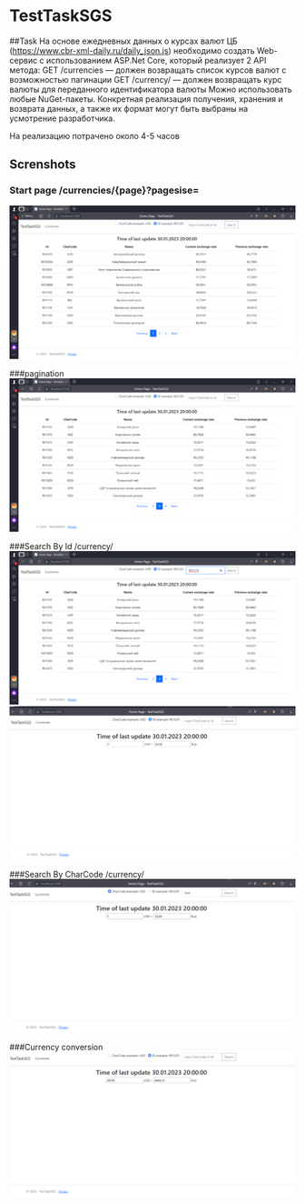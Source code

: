 # TestTaskSGS

##Task
На основе ежедневных данных о курсах валют ЦБ (https://www.cbr-xml-daily.ru/daily_json.js) необходимо создать Web-сервис с использованием ASP.Net Core, который реализует 2 API метода:
GET /currencies — должен возвращать список курсов валют с возможностью пагинации
GET /currency/ — должен возвращать курс валюты для переданного идентификатора валюты
Можно использовать любые NuGet-пакеты.
Конкретная реализация получения, хранения и возврата данных, а также их формат могут быть выбраны на усмотрение разработчика.


На реализацию потрачено около 4-5 часов

## Screnshots

### Start page /currencies/{page}?pagesise=
![currencies](https://github.com/Issatonk/Issatonk/blob/main/src/TestTaskSGS/1.png)

###pagination
![pagination](https://github.com/Issatonk/Issatonk/blob/main/src/TestTaskSGS/2.png)

###Search By Id /currency/
![pagination](https://github.com/Issatonk/Issatonk/blob/main/src/TestTaskSGS/3.png)
![pagination](https://github.com/Issatonk/Issatonk/blob/main/src/TestTaskSGS/4.png)

###Search By CharCode /currency/
![pagination](https://github.com/Issatonk/Issatonk/blob/main/src/TestTaskSGS/5.png)

###Currency conversion
![pagination](https://github.com/Issatonk/Issatonk/blob/main/src/TestTaskSGS/6.png)
